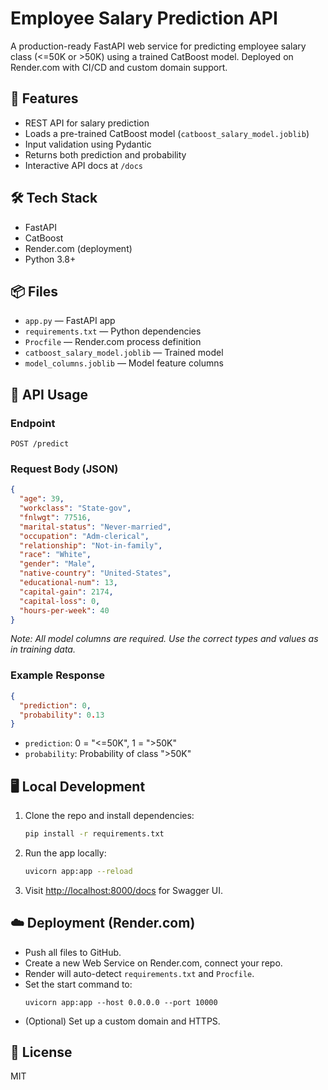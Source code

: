 # Employee Salary Prediction API

A production-ready FastAPI web service for predicting employee salary class (<=50K or >50K) using a trained CatBoost model. Deployed on Render.com with CI/CD and custom domain support.

## 🚀 Features
- REST API for salary prediction
- Loads a pre-trained CatBoost model (`catboost_salary_model.joblib`)
- Input validation using Pydantic
- Returns both prediction and probability
- Interactive API docs at `/docs`

## 🛠️ Tech Stack
- FastAPI
- CatBoost
- Render.com (deployment)
- Python 3.8+

## 📦 Files
- `app.py` — FastAPI app
- `requirements.txt` — Python dependencies
- `Procfile` — Render.com process definition
- `catboost_salary_model.joblib` — Trained model
- `model_columns.joblib` — Model feature columns

## 🔗 API Usage
### Endpoint
`POST /predict`

### Request Body (JSON)
```json
{
  "age": 39,
  "workclass": "State-gov",
  "fnlwgt": 77516,
  "marital-status": "Never-married",
  "occupation": "Adm-clerical",
  "relationship": "Not-in-family",
  "race": "White",
  "gender": "Male",
  "native-country": "United-States",
  "educational-num": 13,
  "capital-gain": 2174,
  "capital-loss": 0,
  "hours-per-week": 40
}
```
*Note: All model columns are required. Use the correct types and values as in training data.*

### Example Response
```json
{
  "prediction": 0,
  "probability": 0.13
}
```
- `prediction`: 0 = "<=50K", 1 = ">50K"
- `probability`: Probability of class ">50K"

## 🖥️ Local Development
1. Clone the repo and install dependencies:
   ```bash
   pip install -r requirements.txt
   ```
2. Run the app locally:
   ```bash
   uvicorn app:app --reload
   ```
3. Visit [http://localhost:8000/docs](http://localhost:8000/docs) for Swagger UI.

## ☁️ Deployment (Render.com)
- Push all files to GitHub.
- Create a new Web Service on Render.com, connect your repo.
- Render will auto-detect `requirements.txt` and `Procfile`.
- Set the start command to:
  ```
  uvicorn app:app --host 0.0.0.0 --port 10000
  ```
- (Optional) Set up a custom domain and HTTPS.

## 📄 License
MIT 